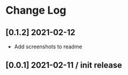# Change Log

## [0.1.2] 2021-02-12
- Add screenshots to readme

## [0.0.1] 2021-02-11 / init release
